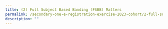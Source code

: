 ```yaml
---
title: (2) Full Subject Based Banding (FSBB) Matters
permalink: /secondary-one-e-registration-exercise-2023-cohort/2-full-subject-based-banding-fsbb-matters/
description: ""
---
```

